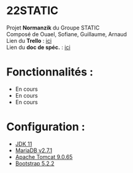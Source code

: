 # 22STATIC

Projet <strong>Normanzik</strong> du Groupe STATIC<br>
Composé de Ouael, Sofiane, Guillaume, Arnaud<br>
Lien du <strong>Trello</strong> : <a href="https://trello.com/b/gDsrHJdT">ici</a><br>
Lien du <strong>doc de spéc.</strong> : <a href="https://docs.google.com/document/d/1TKqBDYrIr0_ypZ0XyzY6gIcUFhe2GVCzsOk2oeA2D5c/edit?usp=sharing">ici</a>

# Fonctionnalités :
- En cours
- En cours
- En cours

# Configuration : 
- <a href="https://www.oracle.com/fr/java/technologies/javase/jdk11-archive-downloads.html">JDK 11</a>
- <a href="https://mvnrepository.com/artifact/org.mariadb.jdbc/mariadb-java-client/2.7.5">MariaDB v2.7.1</a>
- <a href="https://archive.apache.org/dist/tomcat/tomcat-9/v9.0.65/bin/">Apache Tomcat 9.0.65</a>
- <a href="https://getbootstrap.com/">Bootstrap 5.2.2</a>
